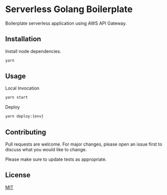 # Serverless Golang Boilerplate

Boilerplate serverless application using AWS API Gateway.

## Installation

Install node dependencies.

```bash
yarn
```

## Usage

Local Invocation

```bash
yarn start
```

Deploy

```bash
yarn deploy:{env}
```

## Contributing

Pull requests are welcome. For major changes, please open an issue first to discuss what you would like to change.

Please make sure to update tests as appropriate.

## License

[MIT](https://choosealicense.com/licenses/mit/)

